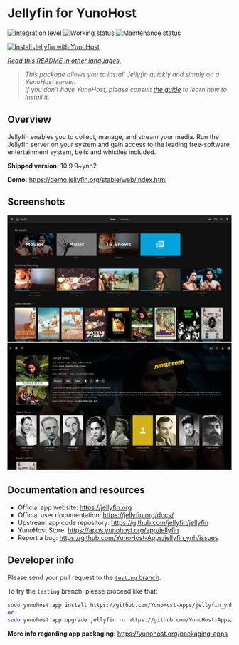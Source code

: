 <!--
N.B.: This README was automatically generated by <https://github.com/YunoHost/apps/tree/master/tools/readme_generator>
It shall NOT be edited by hand.
-->

# Jellyfin for YunoHost

[![Integration level](https://dash.yunohost.org/integration/jellyfin.svg)](https://ci-apps.yunohost.org/ci/apps/jellyfin/) ![Working status](https://ci-apps.yunohost.org/ci/badges/jellyfin.status.svg) ![Maintenance status](https://ci-apps.yunohost.org/ci/badges/jellyfin.maintain.svg)

[![Install Jellyfin with YunoHost](https://install-app.yunohost.org/install-with-yunohost.svg)](https://install-app.yunohost.org/?app=jellyfin)

*[Read this README in other languages.](./ALL_README.md)*

> *This package allows you to install Jellyfin quickly and simply on a YunoHost server.*  
> *If you don't have YunoHost, please consult [the guide](https://yunohost.org/install) to learn how to install it.*

## Overview

Jellyfin enables you to collect, manage, and stream your media. Run the Jellyfin server on your system and gain access to the leading free-software entertainment system, bells and whistles included.


**Shipped version:** 10.9.9~ynh2

**Demo:** <https://demo.jellyfin.org/stable/web/index.html>

## Screenshots

![Screenshot of Jellyfin](./doc/screenshots/jellyfin-1.jpg)
![Screenshot of Jellyfin](./doc/screenshots/jellyfin-2.jpg)

## Documentation and resources

- Official app website: <https://jellyfin.org>
- Official user documentation: <https://jellyfin.org/docs/>
- Upstream app code repository: <https://github.com/jellyfin/jellyfin>
- YunoHost Store: <https://apps.yunohost.org/app/jellyfin>
- Report a bug: <https://github.com/YunoHost-Apps/jellyfin_ynh/issues>

## Developer info

Please send your pull request to the [`testing` branch](https://github.com/YunoHost-Apps/jellyfin_ynh/tree/testing).

To try the `testing` branch, please proceed like that:

```bash
sudo yunohost app install https://github.com/YunoHost-Apps/jellyfin_ynh/tree/testing --debug
or
sudo yunohost app upgrade jellyfin -u https://github.com/YunoHost-Apps/jellyfin_ynh/tree/testing --debug
```

**More info regarding app packaging:** <https://yunohost.org/packaging_apps>
